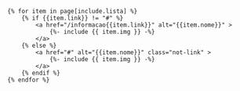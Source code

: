 <div class="link-container">

    {% for item in page[include.lista] %}
        {% if {{item.link}} != "#" %}
            <a href="/informacao{{item.link}}" alt="{{item.nome}}" >
                {%- include {{ item.img }} -%}
            </a>
        {% else %}
            <a href="#" alt="{{item.nome}}" class="not-link" >
                {%- include {{ item.img }} -%}
            </a>
        {% endif %}
    {% endfor %}

</div>